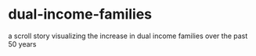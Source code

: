 # dual-income-families
a scroll story visualizing the increase in dual income families over the past 50 years 
